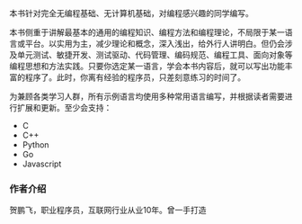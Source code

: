 本书针对完全无编程基础、无计算机基础，对编程感兴趣的同学编写。

本书侧重于讲解最基本的通用的编程知识、编程方法和编程理论，不局限于某一语言或平台。以实用为主，减少理论和概念，深入浅出，给外行人讲明白。但仍会涉及单元测试、敏捷开发、测试驱动、代码管理、编码规范、编程工具、面向对象等编程思想和方法实践。只要你选定某一语言，学会本书内容后，就可以写出功能丰富的程序了。此时，你离有经验的程序员，只差刻意练习的时间了。

为兼顾各类学习人群，所有示例语言均使用多种常用语言编写，并根据读者需要进行扩展和更新。至少会支持：

* C
* C++
* Python
* Go
* Javascript



### 作者介绍

贺鹏飞，职业程序员，互联网行业从业10年。曾一手打造



